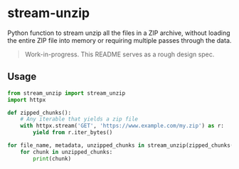 # stream-unzip

Python function to stream unzip all the files in a ZIP archive, without loading the entire ZIP file into memory or requiring multiple passes through the data.

> Work-in-progress. This README serves as a rough design spec.

## Usage

```python
from stream_unzip import stream_unzip
import httpx

def zipped_chunks():
	# Any iterable that yields a zip file
    with httpx.stream('GET', 'https://www.example.com/my.zip') as r:
        yield from r.iter_bytes()

for file_name, metadata, unzipped_chunks in stream_unzip(zipped_chunks()):
	for chunk in unzipped_chunks:
		print(chunk)
```
